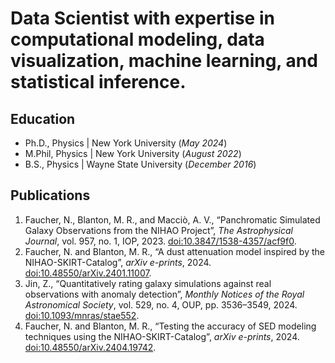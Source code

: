 
# Data Scientist with expertise in computational modeling, data visualization, machine learning, and statistical inference.

## Education
- Ph.D., Physics | New York University (_May 2024_)								       		
- M.Phil, Physics	| New York University (_August 2022_)	 			        		
- B.S., Physics | Wayne State University (_December 2016_)

## Publications
1. Faucher, N., Blanton, M. R., and Macciò, A. V., “Panchromatic Simulated Galaxy Observations from the NIHAO Project”, <i>The Astrophysical Journal</i>, vol. 957, no. 1, IOP, 2023. [doi:10.3847/1538-4357/acf9f0](https://doi.org/10.3847/1538-4357/acf9f0).
2. Faucher, N. and Blanton, M. R., “A dust attenuation model inspired by the NIHAO-SKIRT-Catalog”, <i>arXiv e-prints</i>, 2024. [doi:10.48550/arXiv.2401.11007](https://doi.org/10.48550/arXiv.2401.11007).
3. Jin, Z., “Quantitatively rating galaxy simulations against real observations with anomaly detection”, <i>Monthly Notices of the Royal Astronomical Society</i>, vol. 529, no. 4, OUP, pp. 3536–3549, 2024. [doi:10.1093/mnras/stae552](https://doi.org/10.1093/mnras/stae552).
4. Faucher, N. and Blanton, M. R., “Testing the accuracy of SED modeling techniques using the NIHAO-SKIRT-Catalog”, <i>arXiv e-prints</i>, 2024. [doi:10.48550/arXiv.2404.19742](https://doi.org/10.48550/arXiv.2404.19742).


